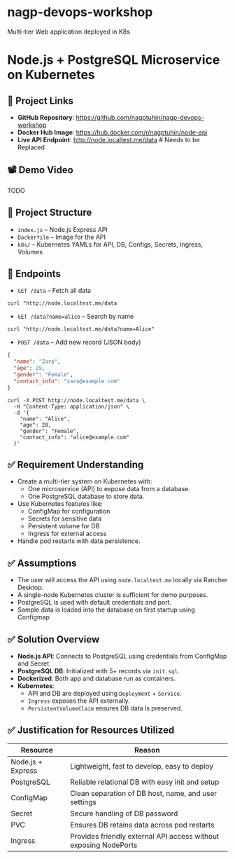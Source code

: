 # nagp-devops-workshop
Multi-tier Web application deployed in K8s

# Node.js + PostgreSQL Microservice on Kubernetes

## 🔗 Project Links

- **GitHub Repository**: https://github.com/nagptuhin/nagp-devops-workshop
- **Docker Hub Image**: https://hub.docker.com/r/nagptuhin/node-api
- **Live API Endpoint**: http://node.localtest.me/data  # Needs to be Replaced

## 📽️ Demo Video

TODO

## 🧩 Project Structure

- `index.js` – Node.js Express API
- `Dockerfile` – Image for the API
- `k8s/` – Kubernetes YAMLs for API, DB, Configs, Secrets, Ingress, Volumes

## 📌 Endpoints

- `GET /data` – Fetch all data
```
curl "http://node.localtest.me/data
```
- `GET /data?name=alice` – Search by name
```
curl "http://node.localtest.me/data?name=Alice"
```
- `POST /data` – Add new record (JSON body)

```json
{
  "name": "Zara",
  "age": 29,
  "gender": "Female",
  "contact_info": "zara@example.com"
}
```
```
curl -X POST http://node.localtest.me/data \
  -H "Content-Type: application/json" \
  -d '{
    "name": "Alice",
    "age": 28,
    "gender": "Female",
    "contact_info": "alice@example.com"
  }'
```

## ✅ Requirement Understanding

- Create a multi-tier system on Kubernetes with:
  - One microservice (API) to expose data from a database.
  - One PostgreSQL database to store data.
- Use Kubernetes features like:
  - ConfigMap for configuration
  - Secrets for sensitive data
  - Persistent volume for DB
  - Ingress for external access
- Handle pod restarts with data persistence.

## ✅ Assumptions

- The user will access the API using `node.localtest.me` locally via Rancher Desktop.
- A single-node Kubernetes cluster is sufficient for demo purposes.
- PostgreSQL is used with default credentials and port.
- Sample data is loaded into the database on first startup using Configmap

## ✅ Solution Overview

- **Node.js API**: Connects to PostgreSQL using credentials from ConfigMap and Secret.
- **PostgreSQL DB**: Initialized with 5+ records via `init.sql`.
- **Dockerized**: Both app and database run as containers.
- **Kubernetes**:
  - API and DB are deployed using `Deployment` + `Service`.
  - `Ingress` exposes the API externally.
  - `PersistentVolumeClaim` ensures DB data is preserved.

## ✅ Justification for Resources Utilized

| Resource            | Reason                                                                 |
|---------------------|------------------------------------------------------------------------|
| Node.js + Express   | Lightweight, fast to develop, easy to deploy                          |
| PostgreSQL          | Reliable relational DB with easy init and setup                       |
| ConfigMap           | Clean separation of DB host, name, and user settings                  |
| Secret              | Secure handling of DB password                                         |
| PVC                 | Ensures DB retains data across pod restarts                           |
| Ingress             | Provides friendly external API access without exposing NodePorts      |
